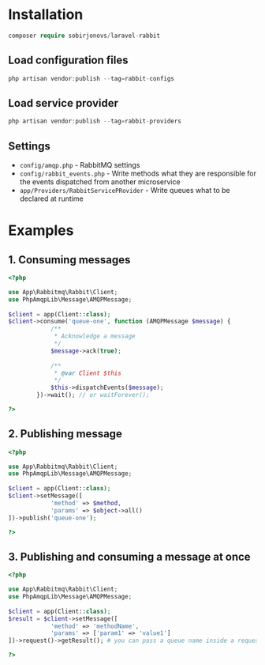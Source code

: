 # Installation

```php
composer require sobirjonovs/laravel-rabbit
```

## Load configuration files

```php
php artisan vendor:publish --tag=rabbit-configs
```

## Load service provider

```php
php artisan vendor:publish --tag=rabbit-providers
```

## Settings

- `config/amqp.php` - RabbitMQ settings
- `config/rabbit_events.php` - Write methods what they are responsible for the events dispatched from another
  microservice
- `app/Providers/RabbitServicePRovider` - Write queues what to be declared at runtime

# Examples

## 1. Consuming messages

```php
<?php

use App\Rabbitmq\Rabbit\Client;
use PhpAmqpLib\Message\AMQPMessage;
    
$client = app(Client::class);
$client->consume('queue-one', function (AMQPMessage $message) {
            /**
             * Acknowledge a message
             */
            $message->ack(true);
            
            /**
             * @var Client $this
             */
            $this->dispatchEvents($message);
        })->wait(); // or waitForever();

?>
```

## 2. Publishing message

```php
<?php

use App\Rabbitmq\Rabbit\Client;
use PhpAmqpLib\Message\AMQPMessage;
    
$client = app(Client::class);
$client->setMessage([
            'method' => $method,
            'params' => $object->all()
])->publish('queue-one');

?>
```

## 3. Publishing and consuming a message at once

```php
<?php

use App\Rabbitmq\Rabbit\Client;
use PhpAmqpLib\Message\AMQPMessage;
    
$client = app(Client::class);
$result = $client->setMessage([
            'method' => 'methodName',
            'params' => ['param1' => 'value1']
])->request()->getResult(); # you can pass a queue name inside a request method, otherwise it uses the default queue

?>
```

